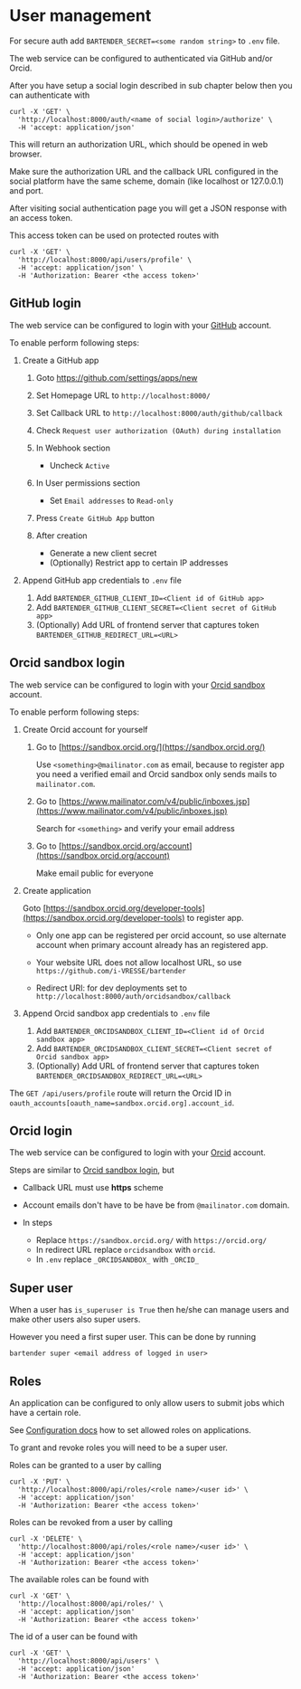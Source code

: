 # User management

For secure auth add `BARTENDER_SECRET=<some random string>` to `.env` file.

The web service can be configured to authenticated via GitHub and/or Orcid.

After you have setup a social login described in sub chapter below then you can
authenticate with

```text
curl -X 'GET' \
  'http://localhost:8000/auth/<name of social login>/authorize' \
  -H 'accept: application/json'
```

This will return an authorization URL, which should be opened in web browser.

Make sure the authorization URL and the callback URL configured in the social
platform have the same scheme, domain (like localhost or 127.0.0.1) and port.

After visiting social authentication page you will get a JSON response with an
access token.

This access token can be used on protected routes with

```text
curl -X 'GET' \
  'http://localhost:8000/api/users/profile' \
  -H 'accept: application/json' \
  -H 'Authorization: Bearer <the access token>'
```

## GitHub login

The web service can be configured to login with your
[GitHub](https://gibhub.com) account.

To enable perform following steps:

1. Create a GitHub app

   1. Goto <https://github.com/settings/apps/new>
   2. Set Homepage URL to `http://localhost:8000/`
   3. Set Callback URL to `http://localhost:8000/auth/github/callback`
   4. Check `Request user authorization (OAuth) during installation`
   5. In Webhook section

      * Uncheck `Active`

   6. In User permissions section

      * Set `Email addresses` to `Read-only`

   7. Press `Create GitHub App` button
   8. After creation

      * Generate a new client secret
      * (Optionally) Restrict app to certain IP addresses

2. Append GitHub app credentials to `.env` file

   1. Add `BARTENDER_GITHUB_CLIENT_ID=<Client id of GitHub app>`
   2. Add `BARTENDER_GITHUB_CLIENT_SECRET=<Client secret of GitHub app>`
   3. (Optionally) Add URL of frontend server that captures token
      `BARTENDER_GITHUB_REDIRECT_URL=<URL>`

## Orcid sandbox login

The web service can be configured to login with your [Orcid
sandbox](https://sandbox.orcid.org/) account.

To enable perform following steps:

1. Create Orcid account for yourself

   1. Go to [https://sandbox.orcid.org/](https://sandbox.orcid.org/)

      Use `<something>@mailinator.com` as email, because to register app you
      need a verified email and Orcid sandbox only sends mails to
      `mailinator.com`.

   2. Go to
      [https://www.mailinator.com/v4/public/inboxes.jsp](https://www.mailinator.com/v4/public/inboxes.jsp)

      Search for `<something>` and verify your email address

   3. Go to [https://sandbox.orcid.org/account](https://sandbox.orcid.org/account)

      Make email public for everyone

2. Create application

   Goto
   [https://sandbox.orcid.org/developer-tools](https://sandbox.orcid.org/developer-tools)
   to register app.

   * Only one app can be registered per orcid account, so use alternate account
     when primary account already has an registered app.

   * Your website URL does not allow localhost URL, so use
     `https://github.com/i-VRESSE/bartender`

   * Redirect URI: for dev deployments set to
     `http://localhost:8000/auth/orcidsandbox/callback`

3. Append Orcid sandbox app credentials to `.env` file

   1. Add `BARTENDER_ORCIDSANDBOX_CLIENT_ID=<Client id of Orcid sandbox app>`
   2. Add `BARTENDER_ORCIDSANDBOX_CLIENT_SECRET=<Client secret of Orcid sandbox
      app>`
   3. (Optionally) Add URL of frontend server that captures token
      `BARTENDER_ORCIDSANDBOX_REDIRECT_URL=<URL>`

The `GET /api/users/profile` route will return the Orcid ID in
`oauth_accounts[oauth_name=sandbox.orcid.org].account_id`.

## Orcid login

The web service can be configured to login with your [Orcid](https://orcid.org/)
account.

Steps are similar to [Orcid sandbox login](#orcid-sandbox-login), but

* Callback URL must use **https** scheme
* Account emails don't have to be have be from `@mailinator.com` domain.
* In steps

  * Replace `https://sandbox.orcid.org/` with `https://orcid.org/`
  * In redirect URL replace `orcidsandbox` with `orcid`.
  * In `.env` replace `_ORCIDSANDBOX_` with `_ORCID_`

## Super user

When a user has `is_superuser is True` then he/she can manage users and make
other users also super users.

However you need a first super user. This can be done by running

```text
bartender super <email address of logged in user>
```

## Roles

An application can be configured to only allow users to submit jobs which
have a certain role.

See [Configuration docs](configuration.md#applications) how to set allowed
roles on applications.

To grant and revoke roles you will need to be a super user.

Roles can be granted to a user by calling

```text
curl -X 'PUT' \
  'http://localhost:8000/api/roles/<role name>/<user id>' \
  -H 'accept: application/json'
  -H 'Authorization: Bearer <the access token>'
```

Roles can be revoked from a user by calling

```text
curl -X 'DELETE' \
  'http://localhost:8000/api/roles/<role name>/<user id>' \
  -H 'accept: application/json'
  -H 'Authorization: Bearer <the access token>'
```

The available roles can be found with

```text
curl -X 'GET' \
  'http://localhost:8000/api/roles/' \
  -H 'accept: application/json'
  -H 'Authorization: Bearer <the access token>'
```

The id of a user can be found with

```text
curl -X 'GET' \
  'http://localhost:8000/api/users' \
  -H 'accept: application/json'
  -H 'Authorization: Bearer <the access token>'
```
